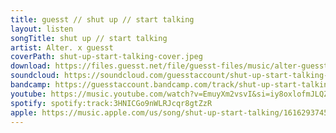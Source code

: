```yaml
---
title: guesst // shut up // start talking
layout: listen
songTitle: shut up // start talking
artist: Alter. x guesst
coverPath: shut-up-start-talking-cover.jpeg
download: https://files.guesst.net/file/guesst-files/music/alter-guesst-shut-up-start-talking.aiff
soundcloud: https://soundcloud.com/guesstaccount/shut-up-start-talking-alter-x-guesst
bandcamp: https://guesstaccount.bandcamp.com/track/shut-up-start-talking
youtube: https://music.youtube.com/watch?v=EmuyXm2vsvI&si=iy8oxlofmJLQZBlX
spotify: spotify:track:3HNICGo9nWLRJcqr8gtZzR
apple: https://music.apple.com/us/song/shut-up-start-talking/1616293745
---
```

